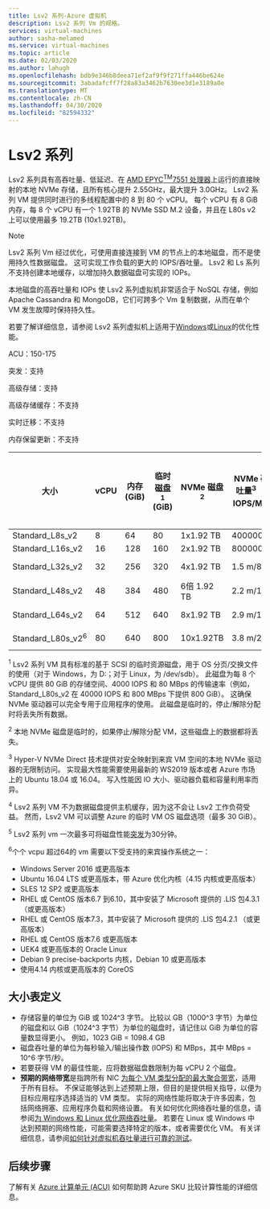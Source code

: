 ```yaml
---
title: Lsv2 系列-Azure 虚拟机
description: Lsv2 系列 Vm 的规格。
services: virtual-machines
author: sasha-melamed
ms.service: virtual-machines
ms.topic: article
ms.date: 02/03/2020
ms.author: lahugh
ms.openlocfilehash: bdb9e346b8deea71ef2af9f9f271ffa446be624e
ms.sourcegitcommit: 3abadafcff7f28a83a3462b7630ee3d1e3189a0e
ms.translationtype: MT
ms.contentlocale: zh-CN
ms.lasthandoff: 04/30/2020
ms.locfileid: "82594332"
---
```

# <a name="lsv2-series"></a>Lsv2 系列

Lsv2 系列具有高吞吐量、低延迟、在 [AMD EPYC<sup>TM</sup>7551 处理器](https://www.amd.com/en/products/epyc-7000-series)上运行的直接映射的本地 NVMe 存储，且所有核心提升 2.55GHz，最大提升 3.0GHz。 Lsv2 系列 VM 提供同时进行的多线程配置中的 8 到 80 个 vCPU。  每个 vCPU 有 8 GiB 内存，每 8 个 vCPU 有一个 1.92TB 的 NVMe SSD M.2 设备，并且在 L80s v2 上可以使用最多 19.2TB (10x1.92TB)。

> [!NOTE]
> Lsv2 系列 Vm 经过优化，可使用直接连接到 VM 的节点上的本地磁盘，而不是使用持久性数据磁盘。 这可实现工作负载的更大的 IOPS/吞吐量。 Lsv2 和 Ls 系列不支持创建本地缓存，以增加持久数据磁盘可实现的 IOPs。
>
> 本地磁盘的高吞吐量和 IOPs 使 Lsv2 系列虚拟机非常适合于 NoSQL 存储，例如 Apache Cassandra 和 MongoDB，它们可跨多个 Vm 复制数据，从而在单个 VM 发生故障时保持持久性。
>
> 若要了解详细信息，请参阅 Lsv2 系列虚拟机上适用于[Windows](../virtual-machines/windows/storage-performance.md)或[Linux](../virtual-machines/linux/storage-performance.md)的优化性能。  

ACU：150-175

突发：支持

高级存储：支持

高级存储缓存：不支持

实时迁移：不支持

内存保留更新：不支持

| 大小 | vCPU | 内存 (GiB) | 临时磁盘<sup>1</sup> (GiB) | NVMe 磁盘<sup>2</sup> | NVMe 磁盘吞吐量<sup>3</sup> （读取 IOPS/MBps） | 未缓存的数据磁盘吞吐量（IOPs/MBps）<sup>4</sup> | 最大突发未缓存数据磁盘吞吐量（IOPs/MBps）<sup>5</sup>| 最大数据磁盘 | 最大 NIC 数/预期网络带宽 (MBps) |
|---|---|---|---|---|---|---|---|---|---|
| Standard_L8s_v2   |  8 |  64 |  80 |  1x1.92 TB  | 400000/2000  | 8000/160   | 8000/1280 | 16 | 2 / 3200   |
| Standard_L16s_v2  | 16 | 128 | 160 |  2x1.92 TB  | 800000/4000  | 16000/320  | 16000/1280 | 32 | 4 / 6400   |
| Standard_L32s_v2  | 32 | 256 | 320 |  4x1.92 TB  | 1.5 m/8000    | 32000/640  | 32000/1280 | 32 | 8 / 12800  |
| Standard_L48s_v2  | 48 | 384 | 480 |  6倍 1.92 TB  | 2.2 m/14000   | 48000/960  | 48000/2000 | 32 | 8/16000 + |
| Standard_L64s_v2  | 64 | 512 | 640 |  8x1.92 TB  | 2.9 m/16000   | 64000/1280 | 64000/2000 | 32 | 8/16000 + |
| Standard_L80s_v2<sup>6</sup> | 80 | 640 | 800 | 10x1.92TB | 3.8 m/20000 | 80000/1400 | 80000/2000 | 32 | 8/16000 + |

<sup>1</sup> Lsv2 系列 VM 具有标准的基于 SCSI 的临时资源磁盘，用于 OS 分页/交换文件的使用（对于 Windows，为 D:；对于 Linux，为 /dev/sdb）。 此磁盘为每 8 个 vCPU 提供 80 GiB 的存储空间、4000 IOPS 和 80 MBps 的传输速率（例如，Standard_L80s_v2 在 40000 IOPS 和 800 MBps 下提供 800 GiB）。 这确保 NVMe 驱动器可以完全专用于应用程序的使用。 此磁盘是临时的，停止/解除分配时将丢失所有数据。

<sup>2</sup> 本地 NVMe 磁盘是临时的，如果停止/解除分配 VM，这些磁盘上的数据都将丢失。

<sup>3</sup> Hyper-V NVMe Direct 技术提供对安全映射到来宾 VM 空间的本地 NVMe 驱动器的无限制访问。  实现最大性能需要使用最新的 WS2019 版本或者 Azure 市场上的 Ubuntu 18.04 或 16.04。  写入性能因 IO 大小、驱动器负载和容量利用率而异。

<sup>4</sup> Lsv2 系列 VM 不为数据磁盘提供主机缓存，因为这不会让 Lsv2 工作负荷受益。  然而，Lsv2 VM 可以调整 Azure 的临时 VM OS 磁盘选项（最多 30 GiB）。

<sup>5</sup> Lsv2 系列 vm 一次最多可将磁盘性能[突发](linux/disk-bursting.md)为30分钟。 

<sup>6</sup>个个 vcpu 超过64的 vm 需要以下受支持的来宾操作系统之一：

- Windows Server 2016 或更高版本
- Ubuntu 16.04 LTS 或更高版本，带 Azure 优化内核（4.15 内核或更高版本）
- SLES 12 SP2 或更高版本
- RHEL 或 CentOS 版本6.7 到6.10，其中安装了 Microsoft 提供的 .LIS 包4.3.1 （或更高版本）
- RHEL 或 CentOS 版本7.3，其中安装了 Microsoft 提供的 .LIS 包4.2.1 （或更高版本）
- RHEL 或 CentOS 版本7.6 或更高版本
- UEK4 或更高版本的 Oracle Linux
- Debian 9 precise-backports 内核，Debian 10 或更高版本
- 使用4.14 内核或更高版本的 CoreOS

## <a name="size-table-definitions"></a>大小表定义

- 存储容量的单位为 GiB 或 1024^3 字节。 比较以 GB（1000^3 字节）为单位的磁盘和以 GiB（1024^3 字节）为单位的磁盘时，请记住以 GiB 为单位的容量数显得更小。 例如，1023 GiB = 1098.4 GB
- 磁盘吞吐量的单位为每秒输入/输出操作数 (IOPS) 和 MBps，其中 MBps = 10^6 字节/秒。
- 若要获得 VM 的最佳性能，应将数据磁盘数限制为每 vCPU 2 个磁盘。
- **预期的网络带宽**是指跨所有 NIC [为每个 VM 类型分配的最大聚合带宽](../virtual-network/virtual-machine-network-throughput.md)，适用于所有目标。 不保证能够达到上述预期上限，但目的是提供相关指导，以便为目标应用程序选择适当的 VM 类型。 实际的网络性能将取决于许多因素，包括网络拥塞、应用程序负载和网络设置。 有关如何优化网络吞吐量的信息，请参阅[为 Windows 和 Linux 优化网络吞吐量](../virtual-network/virtual-network-optimize-network-bandwidth.md)。 若要在 Linux 或 Windows 中达到预期的网络性能，可能需要选择特定的版本，或者需要优化 VM。 有关详细信息，请参阅[如何针对虚拟机吞吐量进行可靠的测试](../virtual-network/virtual-network-bandwidth-testing.md)。

## <a name="next-steps"></a>后续步骤

了解有关 [Azure 计算单元 (ACU)](acu.md) 如何帮助跨 Azure SKU 比较计算性能的详细信息。
